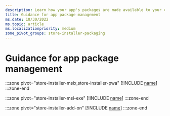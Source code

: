 ```yaml
---
description: Learn how your app's packages are made available to your customers, and how to manage specific package scenarios.
title: Guidance for app package management
ms.date: 10/30/2022
ms.topic: article
ms.localizationpriority: medium
zone_pivot_groups: store-installer-packaging
---
```

# Guidance for app package management

:::zone pivot="store-installer-msix,store-installer-pwa"
[!INCLUDE [name](../../../includes/store/msix/app-package-management.md)]
:::zone-end

:::zone pivot="store-installer-msi-exe"
[!INCLUDE [name](../../../includes/store/msi/app-package-management.md)]
:::zone-end

:::zone pivot="store-installer-add-on"
[!INCLUDE [name](../../../includes/store/add-on/app-package-management.md)]
:::zone-end
